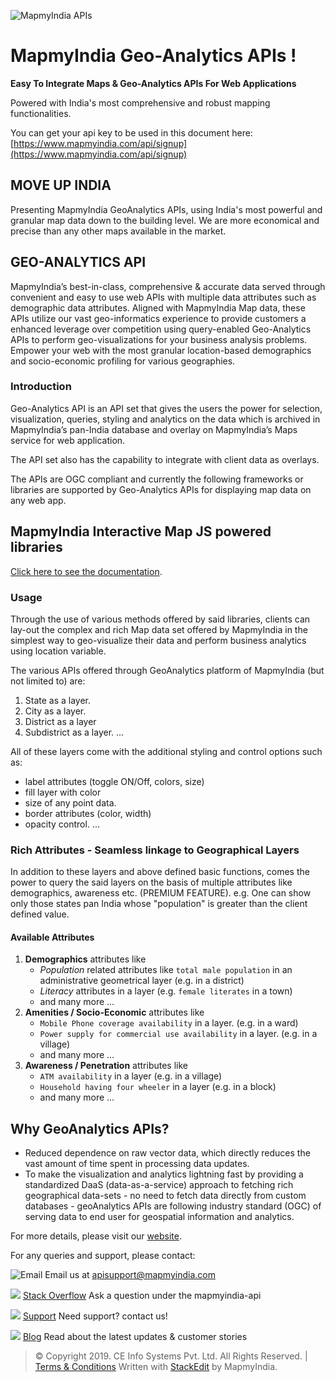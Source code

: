 ﻿![MapmyIndia APIs](https://www.mapmyindia.com/api/img/mapmyindia-api.png)
# MapmyIndia Geo-Analytics APIs !

**Easy To Integrate Maps & Geo-Analytics APIs For Web Applications**

Powered with India's most comprehensive and robust mapping functionalities.

You can get your api key to be used in this document here: [https://www.mapmyindia.com/api/signup](https://www.mapmyindia.com/api/signup)

## MOVE UP INDIA

Presenting MapmyIndia GeoAnalytics APIs, using India's most powerful and granular map data down to the building level. We are more economical and precise than any other maps available in the market.

## GEO-ANALYTICS API
MapmyIndia’s best-in-class, comprehensive & accurate data served through convenient and easy to use web APIs with multiple data attributes such as demographic data attributes. 
Aligned with MapmyIndia Map data, these APIs utilize our vast geo-informatics experience to provide customers a enhanced leverage over competition using query-enabled Geo-Analytics APIs to perform geo-visualizations for your business analysis problems.
Empower your web with the most granular location-based demographics and socio-economic profiling for various geographies.

### Introduction

Geo-Analytics API is an API set that gives the users the power for selection, visualization, queries, styling and analytics on the data which is archived in MapmyIndia’s pan-India database and overlay on MapmyIndia’s Maps service for web application.

The API set also has the capability to integrate with client data as overlays.

The APIs are OGC compliant and currently the following frameworks or libraries are supported by Geo-Analytics APIs for displaying map data on any web app.

## MapmyIndia Interactive Map JS powered libraries
[Click here to see the documentation](https://github.com/MapmyIndia/mapmyindia-geoanalytics-api-web/blob/master/geoAnalytics-Mapmyindia-JS.md).


### Usage

Through the use of various methods offered by said libraries, clients can lay-out the complex and rich Map data set offered by MapmyIndia in the simplest way to geo-visualize their data and perform business analytics using location variable.

The various APIs offered through GeoAnalytics platform of MapmyIndia (but not limited to) are:
1. State as a layer.
2. City as a layer.
3. District as a layer
4. Subdistrict as a layer.
...

All of these layers come with the additional styling and control options such as: 
- label attributes (toggle ON/Off, colors, size)
- fill layer with color
- size of any point data.
- border attributes (color, width)
- opacity control.
...

### Rich Attributes - Seamless linkage to Geographical Layers

In addition to these layers and above defined basic functions, comes the power to query the said layers on the basis of multiple  attributes like demographics, awareness etc. (PREMIUM FEATURE).
e.g. One can show only those states pan India whose "population" is greater than the client defined value.

#### Available Attributes 
1. **Demographics** attributes like
	- *Population* related attributes like `total male population` in an administrative geometrical layer (e.g. in a district)
	- *Literacy* attributes in a layer (e.g. `female literates` in a town)
	- and many more ...
2. **Amenities / Socio-Economic** attributes like 
	- `Mobile Phone coverage availability` in a layer. (e.g. in a ward)
	- `Power supply for commercial use availability` in a layer. (e.g. in a village)
	- and many more ... 
3. **Awareness / Penetration** attributes like
	- `ATM availability` in a layer (e.g. in a village)
	- `Household having four wheeler` in a layer (e.g. in a block)
	- and many more ...

## Why GeoAnalytics APIs?

 - Reduced dependence on raw vector data, which directly reduces the vast amount of time spent in processing data updates.
 - To make the visualization and analytics lightning fast by providing a standardized DaaS (data-as-a-service) approach to fetching rich geographical data-sets - no need to fetch data directly from custom databases - geoAnalytics APIs are following industry standard (OGC) of serving data to end user for geospatial information and analytics.

For more details, please visit our [website](https://www.mapmyindia.com/geo-analytics-services/).

For any queries and support, please contact: 

![Email](https://www.google.com/a/cpanel/mapmyindia.co.in/images/logo.gif?service=google_gsuite) 
Email us at [apisupport@mapmyindia.com](mailto:apisupport@mapmyindia.com)

![](https://www.mapmyindia.com/api/img/icons/stack-overflow.png)
[Stack Overflow](https://stackoverflow.com/questions/tagged/mapmyindia-api)
Ask a question under the mapmyindia-api

![](https://www.mapmyindia.com/api/img/icons/support.png)
[Support](https://www.mapmyindia.com/api/index.php#f_cont)
Need support? contact us!

![](https://www.mapmyindia.com/api/img/icons/blog.png)
[Blog](http://www.mapmyindia.com/blog/)
Read about the latest updates & customer stories


> © Copyright 2019. CE Info Systems Pvt. Ltd. All Rights Reserved. | [Terms & Conditions](http://www.mapmyindia.com/api/terms-&-conditions)
>  Written with [StackEdit](https://stackedit.io/) by MapmyIndia.